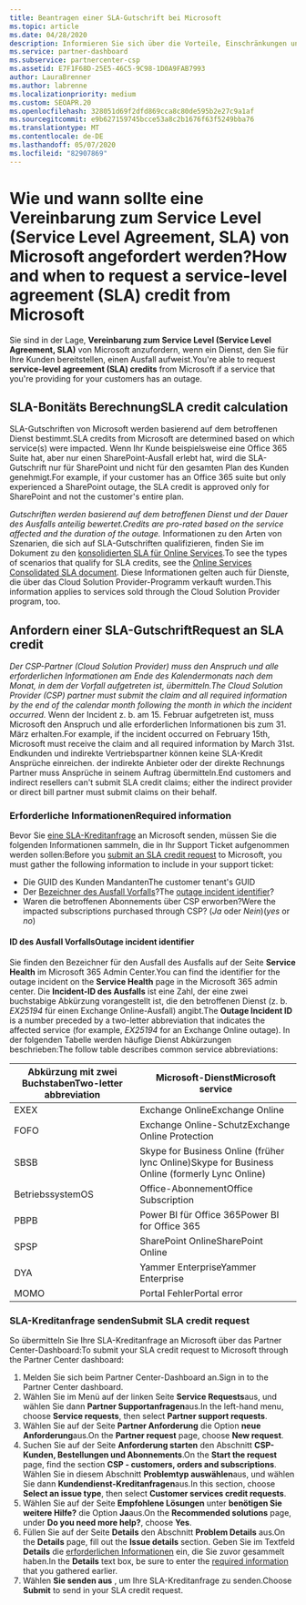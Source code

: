 ```yaml
---
title: Beantragen einer SLA-Gutschrift bei Microsoft
ms.topic: article
ms.date: 04/28/2020
description: Informieren Sie sich über die Vorteile, Einschränkungen und Verfahren zum Anfordern einer Vereinbarung zum Service Level (Service Level Agreement, SLA) von Microsoft, wenn für Ihre Kunden ein Dienstausfall auftritt.
ms.service: partner-dashboard
ms.subservice: partnercenter-csp
ms.assetid: E7F1F68D-25E5-46C5-9C98-1D0A9FAB7993
author: LauraBrenner
ms.author: labrenne
ms.localizationpriority: medium
ms.custom: SEOAPR.20
ms.openlocfilehash: 328051d69f2dfd869cca8c80de595b2e27c9a1af
ms.sourcegitcommit: e9b627159745bcce53a8c2b1676f63f5249bba76
ms.translationtype: MT
ms.contentlocale: de-DE
ms.lasthandoff: 05/07/2020
ms.locfileid: "82907869"
---
```

# <a name="how-and-when-to-request-a-service-level-agreement-sla-credit-from-microsoft"></a><span data-ttu-id="e31dc-103">Wie und wann sollte eine Vereinbarung zum Service Level (Service Level Agreement, SLA) von Microsoft angefordert werden?</span><span class="sxs-lookup"><span data-stu-id="e31dc-103">How and when to request a service-level agreement (SLA) credit from Microsoft</span></span>

<span data-ttu-id="e31dc-104">Sie sind in der Lage, **Vereinbarung zum Service Level (Service Level Agreement, SLA)** von Microsoft anzufordern, wenn ein Dienst, den Sie für Ihre Kunden bereitstellen, einen Ausfall aufweist.</span><span class="sxs-lookup"><span data-stu-id="e31dc-104">You're able to request **service-level agreement (SLA) credits** from Microsoft if a service that you're providing for your customers has an outage.</span></span>

## <a name="sla-credit-calculation"></a><span data-ttu-id="e31dc-105">SLA-Bonitäts Berechnung</span><span class="sxs-lookup"><span data-stu-id="e31dc-105">SLA credit calculation</span></span>

<span data-ttu-id="e31dc-106">SLA-Gutschriften von Microsoft werden basierend auf dem betroffenen Dienst bestimmt.</span><span class="sxs-lookup"><span data-stu-id="e31dc-106">SLA credits from Microsoft are determined based on which service(s) were impacted.</span></span> <span data-ttu-id="e31dc-107">Wenn Ihr Kunde beispielsweise eine Office 365 Suite hat, aber nur einen SharePoint-Ausfall erlebt hat, wird die SLA-Gutschrift nur für SharePoint und nicht für den gesamten Plan des Kunden genehmigt.</span><span class="sxs-lookup"><span data-stu-id="e31dc-107">For example, if your customer has an Office 365 suite but only experienced a SharePoint outage, the SLA credit is approved only for SharePoint and not the customer's entire plan.</span></span>

<span data-ttu-id="e31dc-108">*Gutschriften werden basierend auf dem betroffenen Dienst und der Dauer des Ausfalls anteilig bewertet.*</span><span class="sxs-lookup"><span data-stu-id="e31dc-108">*Credits are pro-rated based on the service affected and the duration of the outage.*</span></span> <span data-ttu-id="e31dc-109">Informationen zu den Arten von Szenarien, die sich auf SLA-Gutschriften qualifizieren, finden Sie im Dokument zu den [konsolidierten SLA für Online Services](http://www.microsoftvolumelicensing.com/DocumentSearch.aspx?Mode=3&DocumentTypeId=37).</span><span class="sxs-lookup"><span data-stu-id="e31dc-109">To see the types of scenarios that qualify for SLA credits, see the [Online Services Consolidated SLA document](http://www.microsoftvolumelicensing.com/DocumentSearch.aspx?Mode=3&DocumentTypeId=37).</span></span> <span data-ttu-id="e31dc-110">Diese Informationen gelten auch für Dienste, die über das Cloud Solution Provider-Programm verkauft wurden.</span><span class="sxs-lookup"><span data-stu-id="e31dc-110">This information applies to services sold through the Cloud Solution Provider program, too.</span></span>

## <a name="request-an-sla-credit"></a><span data-ttu-id="e31dc-111">Anfordern einer SLA-Gutschrift</span><span class="sxs-lookup"><span data-stu-id="e31dc-111">Request an SLA credit</span></span>

<span data-ttu-id="e31dc-112">*Der CSP-Partner (Cloud Solution Provider) muss den Anspruch und alle erforderlichen Informationen am Ende des Kalendermonats nach dem Monat, in dem der Vorfall aufgetreten ist, übermitteln.*</span><span class="sxs-lookup"><span data-stu-id="e31dc-112">*The Cloud Solution Provider (CSP) partner must submit the claim and all required information by the end of the calendar month following the month in which the incident occurred.*</span></span> <span data-ttu-id="e31dc-113">Wenn der Incident z. b. am 15. Februar aufgetreten ist, muss Microsoft den Anspruch und alle erforderlichen Informationen bis zum 31. März erhalten.</span><span class="sxs-lookup"><span data-stu-id="e31dc-113">For example, if the incident occurred on February 15th, Microsoft must receive the claim and all required information by March 31st.</span></span> <span data-ttu-id="e31dc-114">Endkunden und indirekte Vertriebspartner können keine SLA-Kredit Ansprüche einreichen. der indirekte Anbieter oder der direkte Rechnungs Partner muss Ansprüche in seinem Auftrag übermitteln.</span><span class="sxs-lookup"><span data-stu-id="e31dc-114">End customers and indirect resellers can't submit SLA credit claims; either the indirect provider or direct bill partner must submit claims on their behalf.</span></span>

### <a name="required-information"></a><span data-ttu-id="e31dc-115">Erforderliche Informationen</span><span class="sxs-lookup"><span data-stu-id="e31dc-115">Required information</span></span>

<span data-ttu-id="e31dc-116">Bevor Sie [eine SLA-Kreditanfrage](#submit-sla-credit-request) an Microsoft senden, müssen Sie die folgenden Informationen sammeln, die in Ihr Support Ticket aufgenommen werden sollen:</span><span class="sxs-lookup"><span data-stu-id="e31dc-116">Before you [submit an SLA credit request](#submit-sla-credit-request) to Microsoft, you must gather the following information to include in your support ticket:</span></span>

- <span data-ttu-id="e31dc-117">Die GUID des Kunden Mandanten</span><span class="sxs-lookup"><span data-stu-id="e31dc-117">The customer tenant's GUID</span></span>
- <span data-ttu-id="e31dc-118">Der [Bezeichner des Ausfall Vorfalls](#outage-incident-identifier)?</span><span class="sxs-lookup"><span data-stu-id="e31dc-118">The [outage incident identifier](#outage-incident-identifier)?</span></span>
- <span data-ttu-id="e31dc-119">Waren die betroffenen Abonnements über CSP erworben?</span><span class="sxs-lookup"><span data-stu-id="e31dc-119">Were the impacted subscriptions purchased through CSP?</span></span> <span data-ttu-id="e31dc-120">(*Ja* oder *Nein*)</span><span class="sxs-lookup"><span data-stu-id="e31dc-120">(*yes* or *no*)</span></span>

#### <a name="outage-incident-identifier"></a><span data-ttu-id="e31dc-121">ID des Ausfall Vorfalls</span><span class="sxs-lookup"><span data-stu-id="e31dc-121">Outage incident identifier</span></span>

<span data-ttu-id="e31dc-122">Sie finden den Bezeichner für den Ausfall des Ausfalls auf der Seite **Service Health** im Microsoft 365 Admin Center.</span><span class="sxs-lookup"><span data-stu-id="e31dc-122">You can find the identifier for the outage incident on the **Service Health** page in the Microsoft 365 admin center.</span></span> <span data-ttu-id="e31dc-123">Die **Incident-ID des Ausfalls** ist eine Zahl, der eine zwei buchstabige Abkürzung vorangestellt ist, die den betroffenen Dienst (z. b. *EX25194* für einen Exchange Online-Ausfall) angibt.</span><span class="sxs-lookup"><span data-stu-id="e31dc-123">The **Outage Incident ID** is a number preceded by a two-letter abbreviation that indicates the affected service (for example, *EX25194* for an Exchange Online outage).</span></span> <span data-ttu-id="e31dc-124">In der folgenden Tabelle werden häufige Dienst Abkürzungen beschrieben:</span><span class="sxs-lookup"><span data-stu-id="e31dc-124">The follow table describes common service abbreviations:</span></span>

| <span data-ttu-id="e31dc-125">Abkürzung mit zwei Buchstaben</span><span class="sxs-lookup"><span data-stu-id="e31dc-125">Two-letter abbreviation</span></span> | <span data-ttu-id="e31dc-126">Microsoft-Dienst</span><span class="sxs-lookup"><span data-stu-id="e31dc-126">Microsoft service</span></span> |
| ----------------------- | ----------------- |
| <span data-ttu-id="e31dc-127">EX</span><span class="sxs-lookup"><span data-stu-id="e31dc-127">EX</span></span> | <span data-ttu-id="e31dc-128">Exchange Online</span><span class="sxs-lookup"><span data-stu-id="e31dc-128">Exchange Online</span></span> |
| <span data-ttu-id="e31dc-129">FO</span><span class="sxs-lookup"><span data-stu-id="e31dc-129">FO</span></span> | <span data-ttu-id="e31dc-130">Exchange Online-Schutz</span><span class="sxs-lookup"><span data-stu-id="e31dc-130">Exchange Online Protection</span></span> |
| <span data-ttu-id="e31dc-131">SB</span><span class="sxs-lookup"><span data-stu-id="e31dc-131">SB</span></span> | <span data-ttu-id="e31dc-132">Skype for Business Online (früher lync Online)</span><span class="sxs-lookup"><span data-stu-id="e31dc-132">Skype for Business Online (formerly Lync Online)</span></span> |
| <span data-ttu-id="e31dc-133">Betriebssystem</span><span class="sxs-lookup"><span data-stu-id="e31dc-133">OS</span></span> | <span data-ttu-id="e31dc-134">Office-Abonnement</span><span class="sxs-lookup"><span data-stu-id="e31dc-134">Office Subscription</span></span> |
| <span data-ttu-id="e31dc-135">PB</span><span class="sxs-lookup"><span data-stu-id="e31dc-135">PB</span></span> | <span data-ttu-id="e31dc-136">Power BI für Office 365</span><span class="sxs-lookup"><span data-stu-id="e31dc-136">Power BI for Office 365</span></span> |
| <span data-ttu-id="e31dc-137">SP</span><span class="sxs-lookup"><span data-stu-id="e31dc-137">SP</span></span> | <span data-ttu-id="e31dc-138">SharePoint Online</span><span class="sxs-lookup"><span data-stu-id="e31dc-138">SharePoint Online</span></span> |
| <span data-ttu-id="e31dc-139">D</span><span class="sxs-lookup"><span data-stu-id="e31dc-139">YA</span></span> | <span data-ttu-id="e31dc-140">Yammer Enterprise</span><span class="sxs-lookup"><span data-stu-id="e31dc-140">Yammer Enterprise</span></span> |
| <span data-ttu-id="e31dc-141">MO</span><span class="sxs-lookup"><span data-stu-id="e31dc-141">MO</span></span> | <span data-ttu-id="e31dc-142">Portal Fehler</span><span class="sxs-lookup"><span data-stu-id="e31dc-142">Portal error</span></span> |

### <a name="submit-sla-credit-request"></a><span data-ttu-id="e31dc-143">SLA-Kreditanfrage senden</span><span class="sxs-lookup"><span data-stu-id="e31dc-143">Submit SLA credit request</span></span>

<span data-ttu-id="e31dc-144">So übermitteln Sie Ihre SLA-Kreditanfrage an Microsoft über das Partner Center-Dashboard:</span><span class="sxs-lookup"><span data-stu-id="e31dc-144">To submit your SLA credit request to Microsoft through the Partner Center dashboard:</span></span>

1. <span data-ttu-id="e31dc-145">Melden Sie sich beim Partner Center-Dashboard an.</span><span class="sxs-lookup"><span data-stu-id="e31dc-145">Sign in to the Partner Center dashboard.</span></span>
2. <span data-ttu-id="e31dc-146">Wählen Sie im Menü auf der linken Seite **Service Requests**aus, und wählen Sie dann **Partner Supportanfragen**aus.</span><span class="sxs-lookup"><span data-stu-id="e31dc-146">In the left-hand menu, choose **Service requests**, then select **Partner support requests**.</span></span>
3. <span data-ttu-id="e31dc-147">Wählen Sie auf der Seite **Partner Anforderung** die Option **neue Anforderung**aus.</span><span class="sxs-lookup"><span data-stu-id="e31dc-147">On the **Partner request** page, choose **New request**.</span></span>
4. <span data-ttu-id="e31dc-148">Suchen Sie auf der Seite **Anforderung starten** den Abschnitt **CSP-Kunden, Bestellungen und Abonnements**.</span><span class="sxs-lookup"><span data-stu-id="e31dc-148">On the **Start the request** page, find the section **CSP - customers, orders and subscriptions**.</span></span> <span data-ttu-id="e31dc-149">Wählen Sie in diesem Abschnitt **Problemtyp auswählen**aus, und wählen Sie dann **Kundendienst-Kreditanfragen**aus.</span><span class="sxs-lookup"><span data-stu-id="e31dc-149">In this section, choose **Select an issue type**, then select **Customer services credit requests**.</span></span>
5. <span data-ttu-id="e31dc-150">Wählen Sie auf der Seite **Empfohlene Lösungen** unter **benötigen Sie weitere Hilfe?** die Option **Ja**aus.</span><span class="sxs-lookup"><span data-stu-id="e31dc-150">On the **Recommended solutions** page, under **Do you need more help?**, choose **Yes**.</span></span>
6. <span data-ttu-id="e31dc-151">Füllen Sie auf der Seite **Details** den Abschnitt **Problem Details** aus.</span><span class="sxs-lookup"><span data-stu-id="e31dc-151">On the **Details** page, fill out the **Issue details** section.</span></span> <span data-ttu-id="e31dc-152">Geben Sie im Textfeld **Details** die [erforderlichen Informationen](#required-information) ein, die Sie zuvor gesammelt haben.</span><span class="sxs-lookup"><span data-stu-id="e31dc-152">In the **Details** text box, be sure to enter the [required information](#required-information) that you gathered earlier.</span></span>
7. <span data-ttu-id="e31dc-153">Wählen **Sie senden aus** , um Ihre SLA-Kreditanfrage zu senden.</span><span class="sxs-lookup"><span data-stu-id="e31dc-153">Choose **Submit** to send in your SLA credit request.</span></span>
